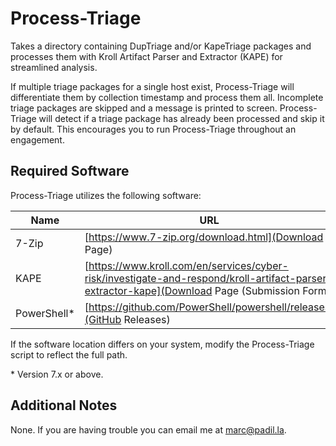 # Process-Triage

Takes a directory containing DupTriage and/or KapeTriage packages and processes them with Kroll Artifact Parser and Extractor (KAPE) for streamlined analysis.

If multiple triage packages for a single host exist, Process-Triage will differentiate them by collection timestamp and process them all. Incomplete triage packages are skipped and a message is printed to screen. Process-Triage will detect if a triage package has already been processed and skip it by default. This encourages you to run Process-Triage throughout an engagement.

## Required Software

Process-Triage utilizes the following software:

|Name|URL|Expected Location|
|----|----|----|
|7-Zip|[https://www.7-zip.org/download.html](Download Page)|`C:\Program Files\7-Zip\7z.exe`|
|KAPE|[https://www.kroll.com/en/services/cyber-risk/investigate-and-respond/kroll-artifact-parser-extractor-kape](Download Page (Submission Form)|`C:\tools\KAPE\kape.exe`|
|PowerShell*|[https://github.com/PowerShell/powershell/releases](GitHub Releases)||

If the software location differs on your system, modify the Process-Triage script to reflect the full path.

\* Version 7.x or above.

## Additional Notes

None. If you are having trouble you can email me at [marc@padil.la](mailto:marc@padil.la).
